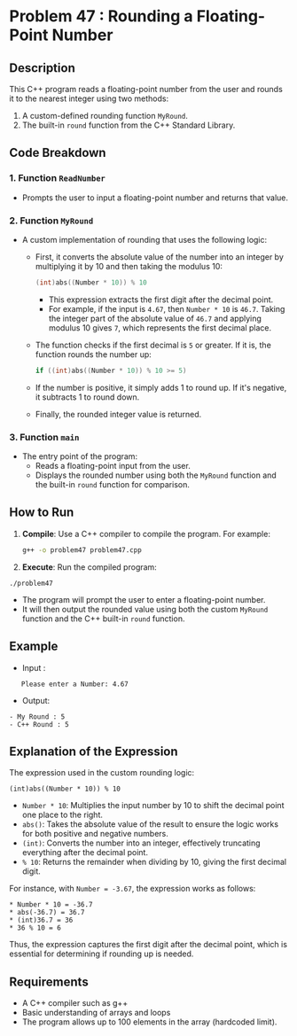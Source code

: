# Problem 47 : Rounding a Floating-Point Number

## Description
This C++ program reads a floating-point number from the user and rounds it to the nearest integer using two methods:
1. A custom-defined rounding function `MyRound`.
2. The built-in `round` function from the C++ Standard Library.

## Code Breakdown

### 1. **Function `ReadNumber`**
   - Prompts the user to input a floating-point number and returns that value.

### 2. **Function `MyRound`**
   - A custom implementation of rounding that uses the following logic:
     - First, it converts the absolute value of the number into an integer by multiplying it by 10 and then taking the modulus 10:
       ```cpp
       (int)abs((Number * 10)) % 10
       ```
       - This expression extracts the first digit after the decimal point. 
       - For example, if the input is `4.67`, then `Number * 10` is `46.7`. Taking the integer part of the absolute value of `46.7` and applying modulus 10 gives `7`, which represents the first decimal place.
     - The function checks if the first decimal is `5` or greater. If it is, the function rounds the number up:
       ```cpp
       if ((int)abs((Number * 10)) % 10 >= 5)
       ```
     - If the number is positive, it simply adds 1 to round up. If it's negative, it subtracts 1 to round down.

     - Finally, the rounded integer value is returned.

### 3. **Function `main`**
   - The entry point of the program:
     - Reads a floating-point input from the user.
     - Displays the rounded number using both the `MyRound` function and the built-in `round` function for comparison.

## How to Run

1. **Compile**: Use a C++ compiler to compile the program. For example:
   ```bash
   g++ -o problem47 problem47.cpp

   ```

 2. **Execute**: Run the compiled program:
 ```
./problem47
 ```
* The program will prompt the user to enter a floating-point number.
* It will then output the rounded value using both the custom `MyRound` function and the C++ built-in `round` function.

## Example
- Input :
 ```
	Please enter a Number: 4.67
 ```
 -  Output:
```
- My Round : 5
- C++ Round : 5
```

## Explanation of the Expression
The expression used in the custom rounding logic:
```
(int)abs((Number * 10)) % 10
```

* `Number * 10`: Multiplies the input number by 10 to shift the decimal point one place to the right.
* `abs()`: Takes the absolute value of the result to ensure the logic works for both positive and negative numbers.
* `(int)`: Converts the number into an integer, effectively truncating everything after the decimal point.
* `% 10`: Returns the remainder when dividing by 10, giving the first decimal digit.

For instance, with `Number = -3.67`, the expression works as follows:
```
* Number * 10 = -36.7
* abs(-36.7) = 36.7
* (int)36.7 = 36
* 36 % 10 = 6
```
Thus, the expression captures the first digit after the decimal point, which is essential for determining if rounding up is needed.
## Requirements
- A C++ compiler such as g++
- Basic understanding of arrays and loops
- The program allows up to 100 elements in the array (hardcoded limit).